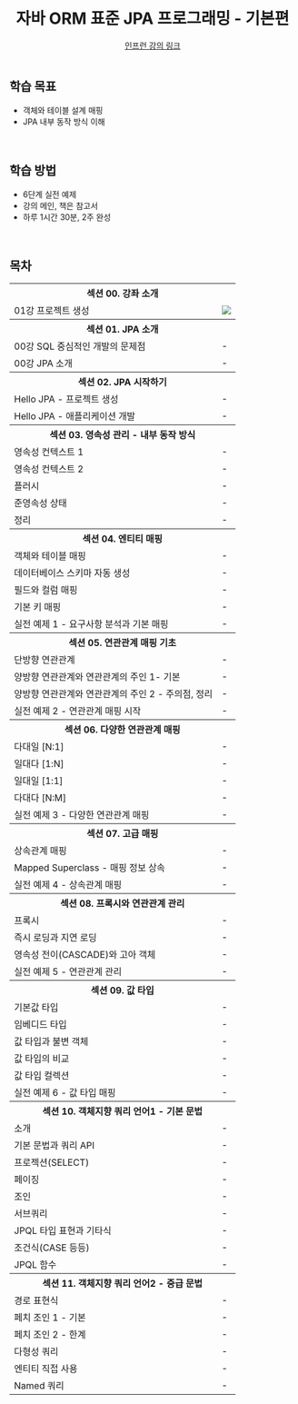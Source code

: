 <div align=center>
<h1> 자바 ORM 표준 JPA 프로그래밍 - 기본편 </h1>
</div>
<div align="center">
<a href="https://www.inflearn.com/course/ORM-JPA-Basic"> 인프런 강의 링크 </a>
</div>

<br />

## 학습 목표
- 객체와 테이블 설계 매핑
- JPA 내부 동작 방식 이해

<br/>

## 학습 방법
- 6단계 실전 예제
- 강의 메인, 책은 참고서 
- 하루 1시간 30분, 2주 완성

<br/>

## 목차

<table>
<tr>
    <th colspan="2"> 섹션 00. 강좌 소개 </th>
</tr>
<tr>
    <td>01강 프로젝트 생성</td><td><img src="https://img.shields.io/badge/-21/04/08-DFFD26" /></td>
</tr>
<tr>
    <th colspan="2"> 섹션 01. JPA 소개 </th>
</tr>
<tr>
    <tr><td> 00강 SQL 중심적인 개발의 문제점 </td><td> - </td></tr>
    <tr><td> 00강 JPA 소개 </td><td> - </td></tr>
</tr>
<tr>
    <th colspan="2"> 섹션 02. JPA 시작하기 </th>
</tr>
<tr>
    <tr><td> Hello JPA - 프로젝트 생성 </td><td> - </td></tr>
    <tr><td> Hello JPA - 애플리케이션 개발 </td><td> - </td></tr>
</tr>
<tr>
    <th colspan="2"> 섹션 03. 영속성 관리 - 내부 동작 방식 </th>
</tr>
<tr>
    <tr><td> 영속성 컨텍스트 1 </td><td> - </td></tr>
    <tr><td> 영속성 컨텍스트 2 </td><td> - </td></tr>
    <tr><td> 플러시 </td><td> - </td></tr>
    <tr><td> 준영속성 상태 </td><td> - </td></tr>
    <tr><td> 정리 </td><td> - </td></tr>
</tr>
<tr>
    <th colspan="2"> 섹션 04. 엔티티 매핑 </th>
</tr>
<tr>
    <tr><td> 객체와 테이블 매핑 </td><td> - </td></tr>
    <tr><td> 데이터베이스 스키마 자동 생성 </td><td> - </td></tr>
    <tr><td> 필드와 컬럼 매핑 </td><td> - </td></tr>
    <tr><td> 기본 키 매핑 </td><td> - </td></tr>
    <tr><td> 실전 예제 1 - 요구사항 분석과 기본 매핑 </td><td> - </td></tr>
</tr>
<tr>
    <th colspan="2"> 섹션 05. 연관관계 매핑 기초 </th>
</tr>
<tr><td> 단방향 연관관계 </td><td> - </td></tr>
<tr><td> 양방향 연관관계와 연관관계의 주인 1- 기본 </td><td> - </td></tr>
<tr><td> 양방향 연관관계와 연관관계의 주인 2 - 주의점, 정리 </td><td> - </td></tr>
<tr><td> 실전 예제 2 - 연관관계 매핑 시작 </td><td> - </td></tr>
<tr>
    <th colspan="2"> 섹션 06. 다양한 연관관계 매핑 </th>
</tr>
<tr><td> 다대일 [N:1] </td><td> - </td></tr>
<tr><td> 일대다 [1:N] </td><td> - </td></tr>
<tr><td> 일대일 [1:1] </td><td> - </td></tr>
<tr><td> 다대다 [N:M] </td><td> - </td></tr>
<tr><td> 실전 예제 3 - 다양한 연관관계 매핑 </td><td> - </td></tr>
<tr>
    <th colspan="2"> 섹션 07. 고급 매핑 </th>
</tr>
<tr><td> 상속관계 매핑 </td><td> - </td></tr>
<tr><td> Mapped Superclass - 매핑 정보 상속 </td><td> - </td></tr>
<tr><td> 실전 예제 4 - 상속관계 매핑 </td><td> - </td></tr>
<tr>
    <th colspan="2"> 섹션 08. 프록시와 연관관계 관리 </th>
</tr>
<tr><td> 프록시 </td><td> - </td></tr>
<tr><td> 즉시 로딩과 지연 로딩 </td><td> - </td></tr>
<tr><td> 영속성 전이(CASCADE)와 고아 객체 </td><td> - </td></tr>
<tr><td> 실전 예제 5 - 연관관계 관리 </td><td> - </td></tr>
<tr>
    <th colspan="2"> 섹션 09. 값 타입 </th>
</tr>
<tr><td> 기본값 타입 </td><td> - </td></tr>
<tr><td> 임베디드 타입 </td><td> - </td></tr>
<tr><td> 값 타입과 불변 객체 </td><td> - </td></tr>
<tr><td> 값 타입의 비교 </td><td> - </td></tr>
<tr><td> 값 타입 컬렉션 </td><td> - </td></tr>
<tr><td> 실전 예제 6 - 값 타입 매핑 </td><td> - </td></tr>
<tr>
    <th colspan="2"> 섹션 10. 객체지향 쿼리 언어1 - 기본 문법 </th>
</tr>
<tr><td> 소개 </td><td> - </td></tr>
<tr><td> 기본 문법과 쿼리 API </td><td> - </td></tr>
<tr><td> 프로젝션(SELECT) </td><td> - </td></tr>
<tr><td> 페이징 </td><td> - </td></tr>
<tr><td> 조인 </td><td> - </td></tr>
<tr><td> 서브쿼리 </td><td> - </td></tr>
<tr><td> JPQL 타입 표현과 기타식 </td><td> - </td></tr>
<tr><td> 조건식(CASE 등등) </td><td> - </td></tr>
<tr><td> JPQL 함수 </td><td> - </td></tr>
<tr>
    <th colspan="2"> 섹션 11. 객체지향 쿼리 언어2 - 중급 문법 </th>
</tr>
<tr><td> 경로 표현식 </td><td> - </td></tr>
<tr><td> 페치 조인 1 - 기본 </td><td> - </td></tr>
<tr><td> 페치 조인 2 - 한계 </td><td> - </td></tr>
<tr><td> 다형성 쿼리 </td><td> - </td></tr>
<tr><td> 엔티티 직접 사용 </td><td> - </td></tr>
<tr><td> Named 쿼리 </td><td> - </td></tr>
</table>


